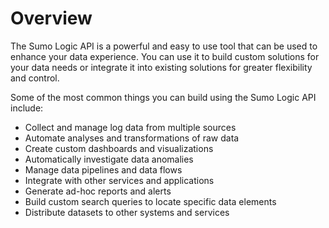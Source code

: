 # Overview

The Sumo Logic API is a powerful and easy to use tool that can be used to
enhance your data experience. You can use it to build custom solutions for your
data needs or integrate it into existing solutions for greater flexibility and
control.

Some of the most common things you can build using the Sumo Logic API include:

- Collect and manage log data from multiple sources
- Automate analyses and transformations of raw data
- Create custom dashboards and visualizations
- Automatically investigate data anomalies
- Manage data pipelines and data flows
- Integrate with other services and applications
- Generate ad-hoc reports and alerts
- Build custom search queries to locate specific data elements
- Distribute datasets to other systems and services

